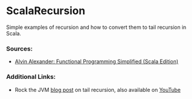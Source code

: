 # ScalaRecursion

Simple examples of recursion and how to convert them to tail recursion in Scala.

### Sources:
* [Alvin Alexander: Functional Programming Simplified (Scala Edition)](https://alvinalexander.com/scala/fp-book)

### Additional Links:
* Rock the JVM [blog post](https://blog.rockthejvm.com/sorting) on tail recursion, also available on [YouTube](https://www.youtube.com/watch?v=YKwBBe3FlAM)
